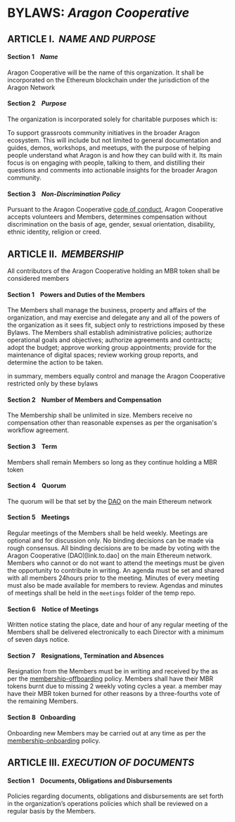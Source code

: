 # BYLAWS: *Aragon Cooperative*


## ARTICLE I.  *NAME AND PURPOSE*
#### Section 1    *Name*
Aragon Cooperative will be the name of this organization. It shall be incorporated on the Ethereum blockchain under the jurisdiction of the Aragon Network 


#### Section 2    _*Purpose*_
The organization is incorporated solely for charitable purposes which is:

To support grassroots community initiatives in the broader Aragon ecosystem. This will include but not limited to general documentation and guides, demos, workshops, and meetups, with the purpose of helping people understand what Aragon is and how they can build with it. Its main focus is on engaging with people, talking to them, and distilling their questions and comments into actionable insights for the broader Aragon community.


#### Section 3    _*Non-Discrimination Policy*_
Pursuant to the Aragon Cooperative [code of conduct](add.link.here), Aragon Cooperative accepts volunteers and Members, determines compensation without discrimination on the basis of age, gender, sexual orientation, disability, ethnic identity, religion or creed.




## ARTICLE II.  _*MEMBERSHIP*_
All contributors of the Aragon Cooperative holding an MBR token shall be considered members


#### Section 1    Powers and Duties of the Members
The Members shall manage the business, property and affairs of the organization, and may exercise and delegate any and all of the powers of the organization as it sees fit, subject only to restrictions imposed by these Bylaws. The Members shall establish administrative policies; authorize operational goals and objectives; authorize agreements and contracts; adopt the budget; approve working group appointments; provide for the maintenance of digital spaces; review working group reports, and determine the action to be taken. 

in summary, members equally control and manage the Aragon Cooperative restricted only by these bylaws

#### Section 2    Number of Members and Compensation
The Membership shall be unlimited in size. Members receive no compensation other than reasonable expenses as per the organisation's workflow agreement.

#### Section 3    Term
Members shall remain Members so long as they continue holding a MBR token

#### Section 4    Quorum
The quorum will be that set by the [DAO](link.to.dao) on the main Ethereum network

#### Section 5    Meetings
Regular meetings of the Members shall be held weekly. Meetings are optional and for discussion only. No binding decisions can be made via rough consensus. All binding decisions are to be made by voting with the Aragon Cooperative (DAO)[link.to.dao] on the main Ethereum network. Members who cannot or do not want to attend the meetings must be given the opportunity to contribute in writing. An agenda must be set and shared with all members 24hours prior to the meeting. Minutes of every meeting must also be made available for members to review. Agendas and minutes of meetings shall be held in the `meetings` folder of the temp repo.

#### Section 6    Notice of Meetings
Written notice stating the place, date and hour of any regular meeting of the Members shall be delivered electronically to each Director with a minimum of seven days notice. 

#### Section 7    Resignations, Termination and Absences
Resignation from the Members must be in writing and received by the as per the [membership-offboarding](link.to.document) policy. Members shall have their MBR tokens burnt due to missing 2 weekly voting cycles a year. a member may have their MBR token burned for other reasons by a three-fourths vote of the remaining Members.

#### Section 8    Onboarding
Onboarding new Members may be carried out at any time as per the [membership-onboarding](link.to.document) policy.


## ARTICLE III. _*EXECUTION OF DOCUMENTS*_

#### Section 1    Documents, Obligations and Disbursements
Policies regarding documents, obligations and disbursements are set forth in the organization’s operations policies which shall be reviewed on a regular basis by the Members.



                            
                            


                    

